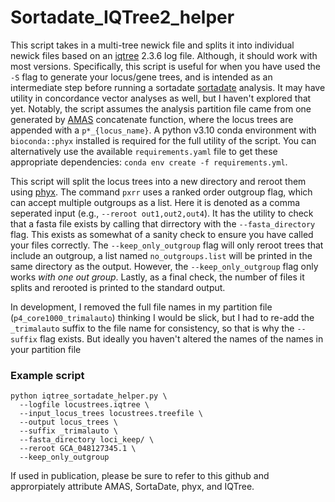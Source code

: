 # Sortadate_IQTree2_helper

This script takes in a multi-tree newick file and splits it into individual newick files based on an [iqtree](https://iqtree.github.io/) 2.3.6 log file. Although, it should work with most versions. Specifically, this script is useful for when you have used the `-S` flag to generate your locus/gene trees, and is intended as an intermediate step before running a sortadate [sortadate](https://github.com/FePhyFoFum/SortaDate) analysis. It may have utility in concordance vector analyses as well, but I haven't explored that yet. Notably, the script assumes the analysis partition file came from one generated by [AMAS](https://github.com/marekborowiec/AMAS) concatenate function, where the locus trees are appended with a `p*_{locus_name}`. A python v3.10 conda environment with `bioconda::phyx` installed is required for the full utility of the script. You can alternatively use the available `requirements.yaml` file to get these appropriate dependencies: `conda env create -f requirements.yml`.

This script will split the locus trees into a new directory and reroot them using [phyx](https://github.com/FePhyFoFum/phyx). The command `pxrr` uses a ranked order outgroup flag, which can accept multiple outgroups as a list. Here it is denoted as a comma seperated input (e.g., `--reroot out1,out2,out4`). It has the utility to check that a fasta file exists by calling that dirrectory with the `--fasta_directory` flag. This exists as somewhat of a sanity check to ensure you have called your files correctly. The `--keep_only_outgroup` flag will only reroot trees that include an outgroup, a list named `no_outgroups.list` will be printed in the same directory as the output. However, the `--keep_only_outgroup` flag only works _with one out group_. Lastly, as a final check, the number of files it splits and rerooted is printed to the standard output.

In development, I removed the full file names in my partition file (`p4_core1000_trimalauto`) thinking I would be slick, but I had to re-add the `_trimalauto` suffix to the file name for consistency, so that is why the `--suffix` flag exists. But ideally you haven't altered the names of the names in your partition file


### Example script
```
python iqtree_sortadate_helper.py \
  --logfile locustrees.iqtree \
  --input_locus_trees locustrees.treefile \
  --output locus_trees \
  --suffix _trimalauto \
  --fasta_directory loci_keep/ \
  --reroot GCA_048127345.1 \
  --keep_only_outgroup
```

If used in publication, please be sure to refer to this github and approrpiately attribute AMAS, SortaDate, phyx, and IQTree.
